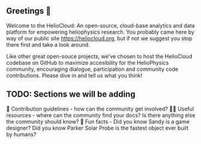 ## Greetings 👋

Welcome to the HelioCloud:  An open-source, cloud-base analytics and data platform for empowering heliophysics research. You probably came here by way of our public site https://heliocloud.org,  but if not we suggest you stop there first and take a look around.

Like other great open-souce projects, we've chosen to host the HelioCloud codebase on GitHub to maximize accesibility for the HelioPhysics community, encouraging dialogue, participation and community code contributions.  Please dive in and tell us what you think!


## TODO:  Sections we will be adding
🌈 Contribution guidelines - how can the community get involved?
👩‍💻 Useful resources - where can the community find your docs? Is there anything else the community should know?
🍿 Fun facts - Did you know Sandy is a game designer?  Did you know Parker Solar Probe is the fastest object ever built by humans?

